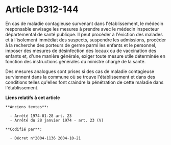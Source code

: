 # Article D312-144

En cas de maladie contagieuse survenant dans l'établissement, le médecin responsable envisage les mesures à prendre avec le
médecin inspecteur départemental de santé publique. Il peut procéder à l'éviction des malades et à l'isolement immédiat des
suspects, suspendre les admissions, procéder à la recherche des porteurs de germe parmi les enfants et le personnel, imposer
des mesures de désinfection des locaux ou de vaccination des enfants et, d'une manière générale, exiger toute mesure utile
déterminée en fonction des instructions générales du ministre chargé de la santé.

Des mesures analogues sont prises si des cas de maladie contagieuse surviennent dans la commune où se trouve l'établissement
et dans des conditions telles qu'elles font craindre la pénétration de cette maladie dans l'établissement.

**Liens relatifs à cet article**

	**Anciens textes**:

	  - Arrêté 1974-01-28 art. 23
	  - Arrêté du 28 janvier 1974 - art. 23 (V)

	**Codifié par**:

	  - Décret n°2004-1136 2004-10-21
